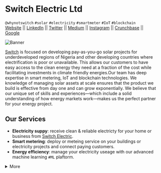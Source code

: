 # Switch Electric Ltd

`@whynotswitch` `#solar` `#electricity` `#smartmeter` `#IoT` `#blockchain`
<br />
[Website](https://www.whynotswitch.com/) || [LinkedIn](https://www.linkedin.com/company/whynotswitch/) ||
[Twitter](https://twitter.com/WhyNotSwitch/) || [Medium](https://medium.com/@hello.whynotswitch/) || 
[Instagram](https://www.instagram.com/whynotswitch/) || [Crunchbase](https://www.crunchbase.com/organization/whynotswitch) ||
[Google](https://g.page/r/Ce7qNgSqnKOvEBI/)


![Banner](https://github.com/WhyNotSwitch/Brand-kit/blob/main/SWITCH%20LinkedIn%20Banner.png?raw=true) 

[Switch](https://www.whynotswitch.com) is focused on developing pay-as-you-go solar projects for underdeveloped regions of Nigeria and other developing countries where electrification is poor or unavailable. This allows our customers to have easy access to the clean energy they need at a fraction of the cost while facilitating investments in climate friendly energies.Our team has deep expertise in smart metering, IoT and blockchain technologies. We knowledge of managing solar assets at scale ensures that the product we build is effective from day one and can grow exponentially. We believe that our unique set of skills and experiences—which include a solid understanding of how energy markets work—makes us the perfect partner for your energy project.

## Our Services
- **Electricity suppy**: receive clean & reliable electricty for your home or business from [Switch Electric](https://www.whynotswitch.com).
- **Smart metering**: deploy or meteing service on your buildings or electricity projects and connect paying customers.
- **Energy efficiency**: manage your electricity useage with our advanced machine learning `#ML` plaftorm.


<details>
<summary>More</summary>




## Metering

![Meter](https://github.com/WhyNotSwitch/Switch-Website-3.0/blob/master/img/Switch-meters/IMG_3002.jpg?raw=true) 
We develop smart metering technologies for solar power projects and believe that smart metering can play a pivotal role in Africa's electric future.
- `Remote Asset Administration` `Theft Detection` `Reporting` 
- `Performance Benchmark` `Diagnostic` `Predictive Maintenance`
- `Anomaly Detection` `Energy Loss Detection` `Smart Alerts`
- `100A maximum current` `Real-time clock synchronization`
- `Remote controllable relay` `Programmable sampling rate`
- `Communication authentication` `True RMS voltage measurement` 
- `Active energy calculation` `Instantaneous current measurement`
